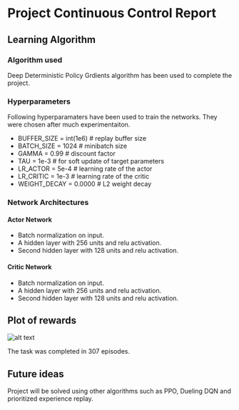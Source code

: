 # Project Continuous Control Report

## Learning Algorithm

### Algorithm used

Deep Deterministic Policy Grdients algorithm has been used to complete the project.

### Hyperparameters
Following hyperparamaters have been used to train the networks. They were chosen after much experimentaiton.
* BUFFER_SIZE = int(1e6)  # replay buffer size
* BATCH_SIZE = 1024       # minibatch size
* GAMMA = 0.99            # discount factor
* TAU = 1e-3              # for soft update of target parameters
* LR_ACTOR = 5e-4         # learning rate of the actor 
* LR_CRITIC = 1e-3        # learning rate of the critic
* WEIGHT_DECAY = 0.0000   # L2 weight decay

### Network Architectures

#### Actor Network
* Batch normalization on input.
* A hidden layer with 256 units and relu activation.
* Second hidden layer with 128 units and relu activation.

#### Critic Network
* Batch normalization on input.
* A hidden layer with 256 units and relu activation.
* Second hidden layer with 128 units and relu activation.

## Plot of rewards
![alt text](image.png)

The task was completed in 307 episodes.

## Future ideas
Project will be solved using other algorithms such as PPO, Dueling DQN and prioritized experience replay.